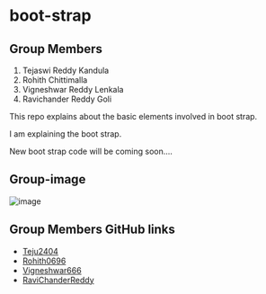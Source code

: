 # boot-strap
## Group Members

1. Tejaswi Reddy Kandula
2. Rohith Chittimalla
3. Vigneshwar Reddy Lenkala
4. Ravichander Reddy Goli

This repo explains about the basic elements involved in boot strap.

  
I am explaining the boot strap.

New boot strap code will be coming soon....

## Group-image
![image](https://github.com/Teju2404/boot-strap/blob/master/Group-image.jpeg)


## Group Members GitHub links 
* [Teju2404](https://github.com/Teju2404)
* [Rohith0696](https://github.com/rohith0696)
* [Vigneshwar666](https://github.com/vigneshwar6666)
* [RaviChanderReddy](https://github.com/Ravichanderreddy-goli)
